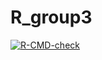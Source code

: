 # R_group3
<!-- badges: start -->
  [![R-CMD-check](https://github.com/qinxia123/R_group3/actions/workflows/R-CMD-check.yaml/badge.svg)](https://github.com/qinxia123/R_group3/actions/workflows/R-CMD-check.yaml)
<!-- badges: end -->